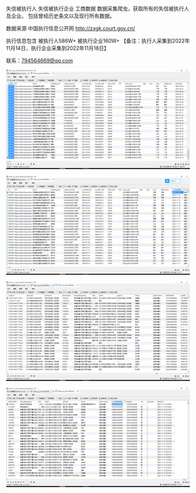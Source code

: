 ﻿失信被执行人 失信被执行企业 工商数据 数据采集爬虫，获取所有的失信被执行人及企业。 包括曾经历史条文以及现行所有数据。


数据来源 中国执行信息公开网  http://zxgk.court.gov.cn/


执行信息包含 被执行人586W+  被执行企业160W+ 【备注：执行人采集到2022年11月14日，执行企业采集到2022年11月18日】

联系：794564669@qq.com


![执行企业](执行企业.png)

![最新发布执行企业](最新发布执行企业.png)

![失信执行人](执行人.png)

![最新发布失信人](最新发布失信人1668355200-2022.11.14.png)




